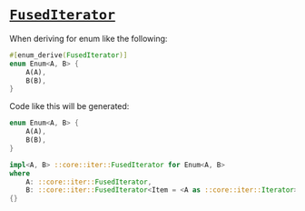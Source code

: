 # [`FusedIterator`](https://doc.rust-lang.org/std/iter/trait.FusedIterator.html)

When deriving for enum like the following:

```rust
#[enum_derive(FusedIterator)]
enum Enum<A, B> {
    A(A),
    B(B),
}
```

Code like this will be generated:

```rust
enum Enum<A, B> {
    A(A),
    B(B),
}

impl<A, B> ::core::iter::FusedIterator for Enum<A, B>
where
    A: ::core::iter::FusedIterator,
    B: ::core::iter::FusedIterator<Item = <A as ::core::iter::Iterator>::Item>,
{}
```
